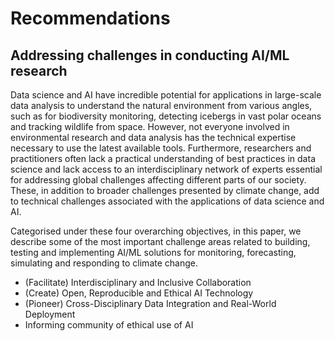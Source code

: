 # Recommendations

## Addressing challenges in conducting AI/ML research

Data science and AI have incredible potential for applications in large-scale data analysis to understand the natural environment from various angles, such as for biodiversity monitoring, detecting icebergs in vast polar oceans and tracking wildlife from space. However, not everyone involved in environmental research and data analysis has the technical expertise necessary to use the latest available tools. Furthermore, researchers and practitioners often lack a practical understanding of best practices in data science and lack access to an interdisciplinary network of experts essential for addressing global challenges affecting different parts of our society. These, in addition to broader challenges presented by climate change, add to technical challenges associated with the applications of data science and AI. 

Categorised under these four overarching objectives, in this paper, we describe some of the most important challenge areas related to building, testing and implementing AI/ML solutions for monitoring, forecasting, simulating and responding to climate change. 

* (Facilitate) Interdisciplinary and Inclusive Collaboration
* (Create) Open, Reproducible and Ethical AI Technology
* (Pioneer) Cross-Disciplinary Data Integration and Real-World Deployment
* Informing community of ethical use of AI
